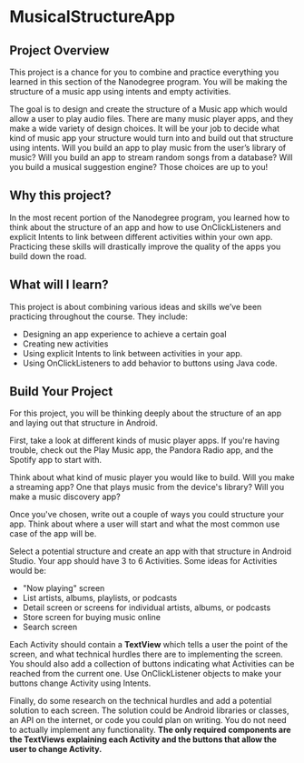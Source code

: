# MusicalStructureApp

## Project Overview
This project is a chance for you to combine and practice everything you learned in this section of the Nanodegree program. You will be making the structure of a music app using intents and empty activities.

The goal is to design and create the structure of a Music app which would allow a user to play audio files. There are many music player apps, and they make a wide variety of design choices. It will be your job to decide what kind of music app your structure would turn into and build out that structure using intents. Will you build an app to play music from the user’s library of music? Will you build an app to stream random songs from a database? Will you build a musical suggestion engine? Those choices are up to you!

## Why this project?
In the most recent portion of the Nanodegree program, you learned how to think about the structure of an app and how to use OnClickListeners and explicit Intents to link between different activities within your own app. Practicing these skills will drastically improve the quality of the apps you build down the road.

## What will I learn?
This project is about combining various ideas and skills we’ve been practicing throughout the course. They include:

* Designing an app experience to achieve a certain goal
* Creating new activities
* Using explicit Intents to link between activities in your app.
* Using OnClickListeners to add behavior to buttons using Java code.

## Build Your Project
For this project, you will be thinking deeply about the structure of an app and laying out that structure in Android.

First, take a look at different kinds of music player apps. If you're having trouble, check out the Play Music app, the Pandora Radio app, and the Spotify app to start with.

Think about what kind of music player you would like to build. Will you make a streaming app? One that plays music from the device's library? Will you make a music discovery app?

Once you've chosen, write out a couple of ways you could structure your app. Think about where a user will start and what the most common use case of the app will be.

Select a potential structure and create an app with that structure in Android Studio. Your app should have 3 to 6 Activities. Some ideas for Activities would be:

* "Now playing" screen
* List artists, albums, playlists, or podcasts
* Detail screen or screens for individual artists, albums, or podcasts
* Store screen for buying music online
* Search screen

Each Activity should contain a **TextView** which tells a user the point of the screen, and what technical hurdles there are to implementing the screen. You should also add a collection of buttons indicating what Activities can be reached from the current one. Use OnClickListener objects to make your buttons change Activity using Intents.

Finally, do some research on the technical hurdles and add a potential solution to each screen. The solution could be Android libraries or classes, an API on the internet, or code you could plan on writing. You do not need to actually implement any functionality. **The only required components are the TextViews explaining each Activity and the buttons that allow the user to change Activity.**
